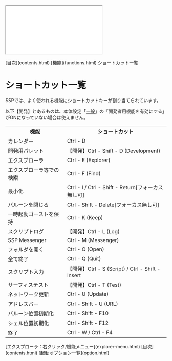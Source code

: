 <?xml version="1.0" encoding="UTF-8"?>
<!DOCTYPE.html PUBLIC "-//W3C//DTD XHTML 1.0 Frameset//EN" "http://www.w3.org/TR/.htmll1/DTD/.html1-frameset.dtd">
<html xmlns="http://www.w3.org/1999/xhtml" lang="ja" xml:lang="ja">
<head>
  <meta http-equiv="content-type" content="text/html; charset=UTF-8" />
  <meta http-equiv="content-style-type" content="text/css" />
  <title>ショートカット一覧</title>
  <link rel="stylesheet" type="text/css" href="about.css" />
</head>

<body>
<div id="sidebar">
	<iframe src="contents.html" name="sidebar">
		フレーム非対応の環境では以下の目次ページからご覧ください。

[目次](contents.html)
	</iframe>
</div>
<div id="text">
<div id="breadcrumb">
	<span class="Upper">[目次](contents.html)</span>
	<span class="Upper">[機能](functions.html)</span>
	ショートカット一覧
</div>
<!-------------------------------------------------------------------------------------------------------------------------------->

# ショートカット一覧

SSPでは、よく使われる機能にショートカットキーが割り当てられています。

以下<span class="Condition">【開発】</span>とあるものは、本体設定「[一般](config-ippan.html)」の「開発者用機能を有効にする」がONになっていない場合は使えません。

<table class="KeyboardShortcut">
	<tr>
		<th>機能</th><th>ショートカット</th>
	 </tr>
	<tr>
		<td>カレンダー</td><td>Ctrl - D</td>
	</tr>
	<tr>
		<td>開発用パレット</td><td><span class="Condition">【開発】</span>Ctrl - Shift - D (Development)</td>
	</tr>
	<tr>
		<td>エクスプローラ</td><td>Ctrl - E (Explorer)</td>
	</tr>
	<tr>
		<td>エクスプローラ等での検索</td><td>Ctrl - F (Find)</td>
	</tr>
	<tr>
		<td>最小化</td><td>Ctrl - I / Ctrl - Shift - Return[フォーカス無し可]</td>
	</tr>
	<tr>
		<td>バルーンを閉じる</td><td>Ctrl - Shift - Delete[フォーカス無し可]</td>
	</tr>
	<tr>
		<td>一時起動ゴーストを保持</td><td>Ctrl - K (Keep)</td>
	</tr>
	<tr>
		<td>スクリプトログ</td><td><span class="Condition">【開発】</span>Ctrl - L (Log)</td>
	</tr>
	<tr>
		<td>SSP Messenger</td><td>Ctrl - M (Messenger)</td>
	</tr>
	<tr>
		<td>フォルダを開く</td><td>Ctrl - O (Open)</td>
	</tr>
	<tr>
		<td>全て終了</td><td>Ctrl - Q (Quit)</td>
	</tr>
	<tr>
		<td>スクリプト入力</td><td><span class="Condition">【開発】</span>Ctrl - S (Script) / Ctrl - Shift - Insert</td>
	</tr>
	<tr>
		<td>サーフィステスト</td><td><span class="Condition">【開発】</span>Ctrl - T (Test)</td>
	</tr>
	<tr>
		<td>ネットワーク更新</td><td>Ctrl - U (Update)</td>
	</tr>
	<tr>
		<td>アドレスバー</td><td>Ctrl - Shift - U (URL)</td>
	</tr>
	<tr>
		<td>バルーン位置初期化</td><td>Ctrl - Shift - F10</td>
	</tr>
	<tr>
		<td>シェル位置初期化</td><td>Ctrl - Shift - F12</td>
	</tr>
	<tr>
		<td>終了</td><td>Ctrl - W / Ctrl - F4</td>
	</tr>
</table>

<!-------------------------------------------------------------------------------------------------------------------------------->
<div id="navigation">
	<span class="Prev">[エクスプローラ：右クリック/機能メニュー](explorer-menu.html)</span>
	<span class="Return">[目次](contents.html)</span>
	<span class="Next">[起動オプション一覧](option.html)</span>
</div>
</div>
</body>

</html>